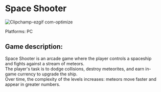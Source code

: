 # Space Shooter

![Clipchamp-ezgif com-optimize](https://github.com/user-attachments/assets/338a36fd-014c-40d2-9b45-083398138a50)

Platforms: PC  <br> 
## Game description: 
Space Shooter is an arcade game where the player controls a spaceship and fights against a stream of meteors.  <br> 
The player's task is to dodge collisions, destroy meteorites, and earn in-game currency to upgrade the ship.  <br> 
Over time, the complexity of the levels increases: meteors move faster and appear in greater numbers. <br> 


